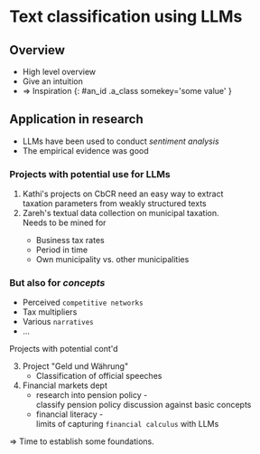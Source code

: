 # Text classification using LLMs


## Overview

* High level overview
* Give an intuition
* => Inspiration
{: #an_id .a_class somekey='some value' }


## Application in research

* LLMs have been used to conduct _sentiment analysis_
* The empirical evidence was good



### Projects with potential use for LLMs

1.  Kathi's projects on CbCR need an easy way to extract  
taxation parameters from weakly structured texts 
2.  Zareh's textual data collection on municipal taxation.<brS>  
  Needs to be mined for
    * Business tax rates
    * Period in time
    * Own municipality vs. other municipalities


### But also for _concepts_

  * Perceived `competitive networks`
  * Tax multipliers 
  * Various `narratives`
  * ...

<!-- additional page break -->
<!--pagebreak-->

<!-- ### Projects with potential cont'd -->

Projects with potential cont'd

3.  Project "Geld und Währung"
    * Classification of official speeches
4.  Financial markets dept
    * research into pension policy -  
      classify pension policy discussion against basic concepts
    * financial literacy -  
      limits of capturing `financial calculus` with LLMs


=> Time to establish some foundations.

